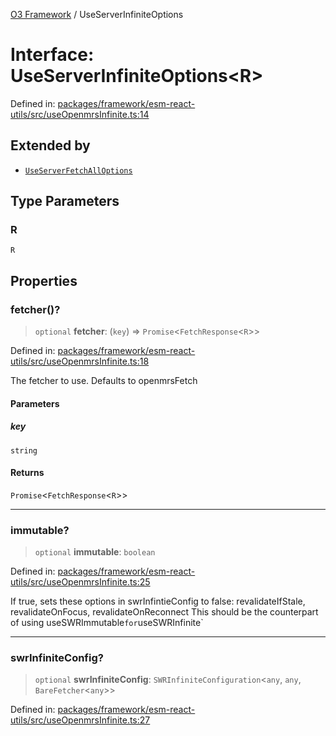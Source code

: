 [O3 Framework](../API.md) / UseServerInfiniteOptions

# Interface: UseServerInfiniteOptions\<R\>

Defined in: [packages/framework/esm-react-utils/src/useOpenmrsInfinite.ts:14](https://github.com/openmrs/openmrs-esm-core/blob/main/packages/framework/esm-react-utils/src/useOpenmrsInfinite.ts#L14)

## Extended by

- [`UseServerFetchAllOptions`](UseServerFetchAllOptions.md)

## Type Parameters

### R

`R`

## Properties

### fetcher()?

> `optional` **fetcher**: (`key`) => `Promise`\<`FetchResponse`\<`R`\>\>

Defined in: [packages/framework/esm-react-utils/src/useOpenmrsInfinite.ts:18](https://github.com/openmrs/openmrs-esm-core/blob/main/packages/framework/esm-react-utils/src/useOpenmrsInfinite.ts#L18)

The fetcher to use. Defaults to openmrsFetch

#### Parameters

##### key

`string`

#### Returns

`Promise`\<`FetchResponse`\<`R`\>\>

***

### immutable?

> `optional` **immutable**: `boolean`

Defined in: [packages/framework/esm-react-utils/src/useOpenmrsInfinite.ts:25](https://github.com/openmrs/openmrs-esm-core/blob/main/packages/framework/esm-react-utils/src/useOpenmrsInfinite.ts#L25)

If true, sets these options in swrInfintieConfig to false:
revalidateIfStale, revalidateOnFocus, revalidateOnReconnect
This should be the counterpart of using useSWRImmutable` for `useSWRInfinite`

***

### swrInfiniteConfig?

> `optional` **swrInfiniteConfig**: `SWRInfiniteConfiguration`\<`any`, `any`, `BareFetcher`\<`any`\>\>

Defined in: [packages/framework/esm-react-utils/src/useOpenmrsInfinite.ts:27](https://github.com/openmrs/openmrs-esm-core/blob/main/packages/framework/esm-react-utils/src/useOpenmrsInfinite.ts#L27)
